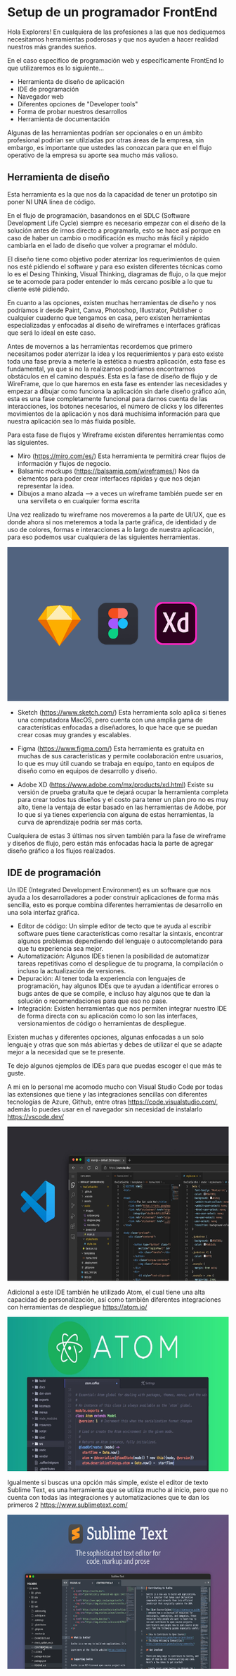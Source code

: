 # Setup de un programador FrontEnd

Hola Explorers!
En cualquiera de las profesiones a las que nos dediquemos necesitamos herramientas poderosas y que nos ayuden a hacer realidad nuestros más grandes sueños.

En el caso específico de programación web y específicamente FrontEnd lo que utilizaremos es lo siguiente...

- Herramienta de diseño de aplicación
- IDE de programación
- Navegador web
- Diferentes opciones de "Developer tools"
- Forma de probar nuestros desarrollos
- Herramienta de documentación

Algunas de las herramientas podrían ser opcionales o en un ámbito profesional podrían ser utilziadas por otras áreas de la empresa, sin embargo, es importante que ustedes las conozcan para que en el flujo operativo de la empresa su aporte sea mucho más valioso.

## Herramienta de diseño

Esta herramienta es la que nos da la capacidad de tener un prototipo sin poner NI UNA línea de código.

En el flujo de programación, basandonos en el SDLC (Software Development Life Cycle) siempre es necesario empezar con el diseño de la solución antes de irnos directo a programarla, esto se hace así porque en caso de haber un cambio o modificación es mucho más fácil y rápido cambiarla en el lado de diseño que volver a programar el módulo.

El diseño tiene como objetivo poder aterrizar los requerimientos de quien nos esté pidiendo el software y para eso existen diferentes técnicas como lo es el Desing Thinking, Visual Thinking, diagramas de flujo, o la que mejor se te acomode para poder entender lo más cercano posible a lo que tu cliente esté pidiendo.

En cuanto a las opciones, existen muchas herramientas de diseño y nos podríamos ir desde Paint, Canva, Photoshop, Illustrator, Publisher o cualquier cuaderno que tengamos en casa, pero existen herramientas especializadas y enfocadas al diseño de wireframes e interfaces gráficas que será lo ideal en este caso. 

Antes de movernos a las herramientas recordemos que primero necesitamos poder aterrizar la idea y los requerimientos y para esto existe toda una fase previa a meterle la estética a nuestra aplicación, esta fase es fundamental, ya que si no la realizamos podríamos encontrarnos obstáculos en el camino después. Esta es la fase de diseño de flujo y de WireFrame, que  lo que haremos en esta fase es entender las necesidades y empezar a dibujar como funciona la aplicación sin darle diseño gráfico aún, esta es una fase completamente funcional para darnos cuenta de las interacciones, los botones necesarios, el número de clicks y los diferentes movimientos de la aplicación y nos dará muchísima información para que nuestra aplicación sea lo más fluida posible.

Para esta fase de flujos y Wireframe existen diferentes herramientas como las siguientes.

- Miro (https://miro.com/es/) Esta herramienta te permitirá crear flujos de información y flujos de negocio.
- Balsamic mockups (https://balsamiq.com/wireframes/) Nos da elementos para poder crear interfaces rápidas y que nos dejan representar la idea.
- Dibujos a mano alzada --> a veces un wireframe también puede ser en una servilleta o en cualquier forma escrita

Una vez realizado tu wireframe nos moveremos a la parte de UI/UX, que es donde ahora si nos meteremos a toda la parte gráfica, de identidad y de uso de colores, formas e interacciones a lo largo de nuestra aplicación, para eso podemos usar cualquiera de las siguientes herramientas.

<img src="../images/sketchfigmaxd.png" alt="UI/UX" height="350">

- Sketch (https://www.sketch.com/) Esta herramienta solo aplica si tienes una computadora MacOS, pero cuenta con una amplia gama de características enfocadas a diseñadores, lo que hace que se puedan crear cosas muy grandes y escalables.

- Figma (https://www.figma.com/) Esta herramienta es gratuita en muchas de sus características y permite coolaboración entre usuarios, lo que es muy útil cuando se trabaja en equipo, tanto en equipos de diseño como en equipos de desarrollo y diseño.

- Adobe XD (https://www.adobe.com/mx/products/xd.html) Existe su versión de prueba gratuita que te dejará ocupar la herramienta completa para crear todos tus diseños y el costo para tener un plan pro no es muy alto, tiene la ventaja de estar basado en las herramientas de Adobe, por lo que si ya tienes experiencia con alguna de estas herramientas, la curva de aprendizaje podría ser más corta.

Cualquiera de estas 3 últimas nos sirven también para la fase de wireframe y diseños de flujo, pero están más enfocadas hacia la parte de agregar diseño gráfico a los flujos realizados.


## IDE de programación

Un IDE (Integrated Development Environment) es un software que nos ayuda a los desarrolladores a poder construir aplicaciones de forma más sencilla, esto es porque combina diferentes herramientas de desarrollo en una sola interfaz gráfica.

- Editor de código: Un simple editor de tecto que te ayuda al escribir software pues tiene características como resaltar la sintaxis, encontrar algunos problemas dependiendo del lenguaje o autocompletando para que tu experiencia sea mejor.
- Automatización: Algunos IDEs tienen la posibilidad de automatizar tareas repetitivas como el despliegue de tu programa, la compilación o incluso la actualización de versiones.
- Depuración: Al tener toda la experiencia con lenguajes de programación, hay algunos IDEs que te ayudan a identificar errores o bugs antes de que se compile, e incluso hay algunos que te dan la solución o recomendaciones para que eso no pase.
- Integración: Existen herramientas que nos permiten integrar nuestro IDE de forma directa con su aplicación como lo son las interfaces, versionamientos de código o herramientas de despliegue.

Existen muchas y diferentes opciones, algunas enfocadas a un solo lenguaje y otras que son más abiertas y debes de utilizar el que se adapte mejor a la necesidad que se te presente.

Te dejo algunos ejemplos de IDEs para que puedas escoger el que más te guste.

A mi en lo personal me acomodo mucho con Visual Studio Code por todas las extensiones que tiene y las integraciones sencillas con diferentes tecnologías de Azure, Github, entre otras https://code.visualstudio.com/, además lo puedes usar en el navegador sin necesidad de instalarlo https://vscode.dev/

<img src="../images/vscode.jpeg" alt="VSCode" height="350">

Adicional a este IDE también he utilizado Atom, el cual tiene una alta capacidad de personalización, así como también diferentes integraciones con herramientas de despliegue https://atom.io/ 

<img src="../images/atom.jpg" alt="atom" height="350">

Igualmente si buscas una opción más simple, existe el editor de texto Sublime Text, es una herramienta que se utiliza mucho al inicio, pero que no cuenta con todas las integraciones y automatizaciones que te dan los primeros 2 https://www.sublimetext.com/ 

<img src="../images/sublime.jpg" alt="atom" height="350">

